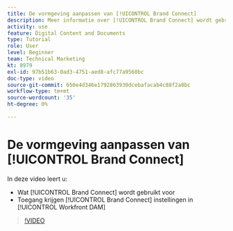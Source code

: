 ```yaml
---
title: De vormgeving aanpassen van [!UICONTROL Brand Connect]
description: Meer informatie over [!UICONTROL Brand Connect] wordt gebruikt voor en hoe te toegang [!UICONTROL Brand Connect] instellingen in [!UICONTROL Workfront DAM].
activity: use
feature: Digital Content and Documents
type: Tutorial
role: User
level: Beginner
team: Technical Marketing
kt: 8979
exl-id: 97b51b63-0ad3-4751-aed8-afc77a9560bc
doc-type: video
source-git-commit: 650e4d346e1792863930dcebafacab4c88f2a8bc
workflow-type: tm+mt
source-wordcount: '35'
ht-degree: 0%

---
```


# De vormgeving aanpassen van [!UICONTROL Brand Connect]

In deze video leert u:

* Wat [!UICONTROL Brand Connect] wordt gebruikt voor
* Toegang krijgen [!UICONTROL Brand Connect] instellingen in [!UICONTROL Workfront DAM]

>[!VIDEO](https://video.tv.adobe.com/v/335241/?quality=12&learn=on)
